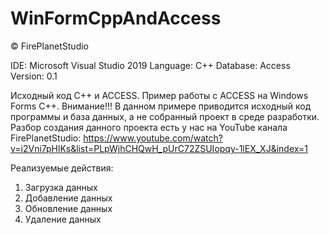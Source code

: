 # WinFormCppAndAccess

© FirePlanetStudio

IDE: Microsoft Visual Studio 2019
Language: C++
Database: Access
Version: 0.1

Исходный код C++ и ACCESS. Пример работы с ACCESS на Windows Forms C++.
Внимание!!!
В данном примере приводится исходный код программы и база данных, а не собранный проект в среде разработки.
Разбор создания данного проекта есть у нас на YouTube канала FirePlanetStudio: https://www.youtube.com/watch?v=i2Vni7pHlKs&list=PLpWjhCHQwH_pUrC72ZSUIopqy-1lEX_XJ&index=1

Реализуемые действия:
1. Загрузка данных
2. Добавление данных
3. Обновление данных
4. Удаление данных
